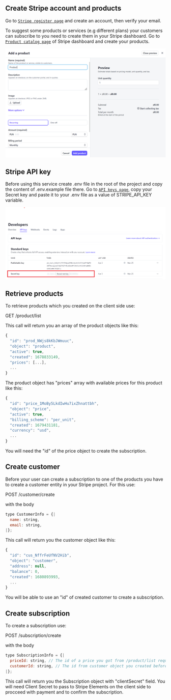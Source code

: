 ## Create Stripe account and products

Go to [`Stripe register page`](https://dashboard.stripe.com/register) and create an account, then verify your email.

To suggest some products or services (e.g different plans) your customers can subscribe to you need to create them in your Stripe dashboard. Go to [`Product catalog page`](https://dashboard.stripe.com/products) of Stripe dashboard and create your products.

![Creating a product](./assets/create-product.png)

## Stripe API key

Before using this service create .env file in the root of the project and copy the content of .env.example file there. Go to [`API keys page`](https://dashboard.stripe.com/test/apikeys), copy your Secret key and paste it to your .env file as a value of STRIPE_API_KEY variable.

![Secret key](./assets/secret-key.png)

## Retrieve products

To retrieve products which you created on the client side use:

GET /product/list

This call will return you an array of the product objects like this:

```js
{
  "id": "prod_NWjs8kKbJWmuuc",
  "object": "product",
  "active": true,
  "created": 1678833149,
  "prices": [...],
  ...
}
```

The product object has "prices" array with available prices for this product like this:

```js
{
  "id": "price_1MoBy5LkdIwHu7ixZhnattbh",
  "object": "price",
  "active": true,
  "billing_scheme": "per_unit",
  "created": 1679431181,
  "currency": "usd",
  ...
}
```

You will need the "id" of the price object to create the subscription.

## Create customer

Before your user can create a subscription to one of the products you have to create a customer entity in your Stripe project. For this use:

POST /customer/create

with the body

```js
type CustomerInfo = {|
  name: string,
  email: string,
|};
```

This call will return you the customer object like this:

```js
{
  "id": "cus_NffrFeUfNV2Hib",
  "object": "customer",
  "address": null,
  "balance": 0,
  "created": 1680893993,
  ...
}
```

You will be able to use an "id" of created customer to create a subscription.

## Create subscription

To create a subscription use:

POST /subscription/create

with the body

```js
type SubscriptionInfo = {|
  priceId: string, // The id of a price you got from /product/list request
  customerId: string, // The id from customer object you created before
|};
```

This call will return you the Subscription object with "clientSecret" field. You will need Client Secret to pass to Stripe Elements on the client side to procceed with payment and to confirm the subscription.